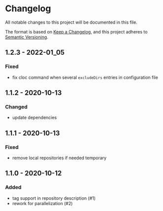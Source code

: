 # Changelog

All notable changes to this project will be documented in this file.

The format is based on [Keep a Changelog](https://keepachangelog.com/en/1.0.0/),
and this project adheres to [Semantic Versioning](https://semver.org/spec/v2.0.0.html).


## 1.2.3 - 2022-01_05

### Fixed

- fix cloc command when several `excludeDirs` entries in configuration file

## 1.1.2 - 2020-10-13

### Changed

- update dependencies

## 1.1.1 - 2020-10-13

### Fixed

- remove local repositories if needed temporary

## 1.1.0 - 2020-10-12

### Added

- tag support in repository description (#1)
- rework for parallelization (#2)

